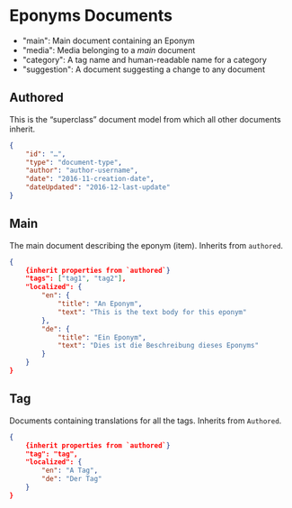 Eponyms Documents
=================

- "main": Main document containing an Eponym
- "media": Media belonging to a _main_ document
- "category": A tag name and human-readable name for a category
- "suggestion": A document suggesting a change to any document


Authored
--------

This is the “superclass” document model from which all other documents inherit.

```json
{
    "id": "…",
    "type": "document-type",
    "author": "author-username",
    "date": "2016-11-creation-date",
    "dateUpdated": "2016-12-last-update"
}
```


Main
----

The main document describing the eponym (item).
Inherits from `authored`.

```json
{
    {inherit properties from `authored`}
    "tags": ["tag1", "tag2"],
    "localized": {
        "en": {
            "title": "An Eponym",
            "text": "This is the text body for this eponym"
        },
        "de": {
            "title": "Ein Eponym",
            "text": "Dies ist die Beschreibung dieses Eponyms"
        }
    }
}
```

Tag
---

Documents containing translations for all the tags.
Inherits from `Authored`.

```json
{
    {inherit properties from `authored`}
    "tag": "tag",
    "localized": {
        "en": "A Tag",
        "de": "Der Tag"
    }
}
```


